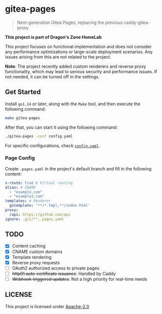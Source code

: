 # gitea-pages

> Next-generation Gitea Pages, replacing the previous caddy-gitea-proxy

**This project is part of Dragon's Zone HomeLab**

This project focuses on functional implementation and does not consider any performance optimizations or large-scale deployment scenarios. Any issues arising from this are not related to the project.

**Note**: The project recently added custom renderers and reverse proxy functionality, which may lead to serious security and performance issues. If not needed, it can be turned off in the settings.

## Get Started

Install `go1.24` or later, along with the `Make` tool, and then execute the following command:

```bash
make gitea-pages
```

After that, you can start it using the following command:

```bash
./gitea-pages -conf config.yaml
```

For specific configurations, check [`config.yaml`](./config.yaml).

### Page Config

Create `.pages.yaml` in the project's default branch and fill in the following content:

```yaml
v-route: true # Virtual routing
alias: # CNAME
  - "example.com"
  - "example2.com"
templates: # Renderer
  gotemplate: '**/*.tmpl,**/index.html'
proxy:
  /api: https://github.com/api
ignore: .git/**,.pages.yaml
```

## TODO

- [x] Content caching
- [x] CNAME custom domains
- [x] Template rendering
- [x] Reverse proxy requests
- [ ] OAuth2 authorized access to private pages
- [ ] ~~http01 auto-certificate issuance~~: Handled by Caddy
- [ ] ~~Webhook-triggered updates~~: Not a high priority for real-time needs

## LICENSE

This project is licensed under [Apache-2.0](./LICENSE)